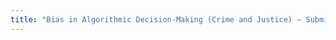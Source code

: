 ```yaml
---
title: "Bias in Algorithmic Decision-Making (Crime and Justice) – Submission to the Centre for Data Ethics and Innovation"
---
```




